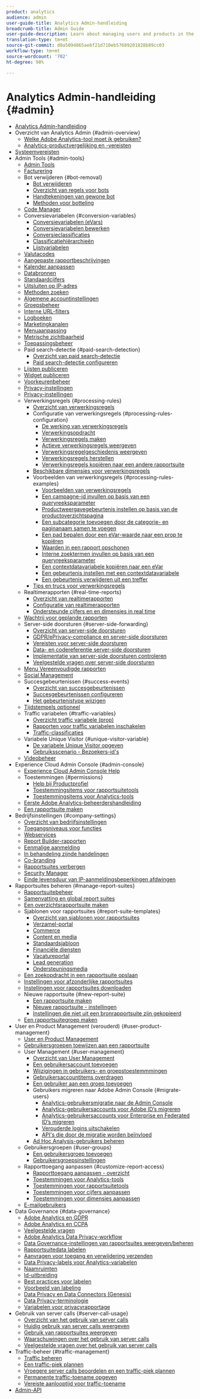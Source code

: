 ```yaml
---
product: analytics
audience: admin
user-guide-title: Analytics Admin-handleiding
breadcrumb-title: Admin Guide
user-guide-description: Learn about managing users and products in the Experience Cloud Admin Console, configuring report suites, and more.
translation-type: tm+mt
source-git-commit: d0a5094865ae6f21d710eb57689201828b89cc03
workflow-type: tm+mt
source-wordcount: '702'
ht-degree: 98%

---
```



# Analytics Admin-handleiding {#admin}

+ [Analytics Admin-handleiding](home.md)
+ Overzicht van Analytics Admin {#admin-overview}
   + [Welke Adobe Analytics-tool moet ik gebruiken?](c-analytics-product-comparison/which-analytics-tool.md)
   + [Analytics-productvergelijking en -vereisten](c-analytics-product-comparison/analytics-product-comparison.md)
+ [Systeemvereisten](sys-reqs.md)
+ Admin Tools {#admin-tools}
   + [Admin Tools](admin/c-admin-tools.md)
   + [Facturering](admin/billing-admin.md)
   + Bot verwijderen {#bot-removal}
      + [Bot verwijderen](admin/bot-removal/bot-removal.md)
      + [Overzicht van regels voor bots](admin/bot-removal/bot-rules.md)
      + [Handtekeningen van gewone bot](admin/bot-removal/bot-signatures.md)
      + [Methoden voor botteling](admin/bot-removal/bot-exclusion-methods.md)
   + [Code Manager](admin/code-manager-admin.md)
   + Conversievariabelen {#conversion-variables}
      + [Conversievariabelen (eVars)](admin/conversion-var-admin/conversion-var-admin.md)
      + [Conversievariabelen bewerken](admin/conversion-var-admin/t-conversion-variables-admin.md)
      + [Conversieclassificaties](admin/conversion-var-admin/conversion-classifications.md)
      + [Classificatiehiërarchieën](admin/conversion-var-admin/classification-hierarchies.md)
      + [Lijstvariabelen](admin/conversion-var-admin/list-var-admin.md)
   + [Valutacodes](admin/currency.md)
   + [Aangepaste rapportbeschrijvingen](admin/custom-desc-admin.md)
   + [Kalender aanpassen](admin/custom-calendar.md)
   + [Databronnen](admin/data-sources.md)
   + [Standaardcijfers](admin/default-metrics.md)
   + [Uitsluiten op IP-adres](admin/exclude-ip.md)
   + [Methoden zoeken](admin/finding-methods.md)
   + [Algemene accountinstellingen](admin/general-acct-settings-admin.md)
   + [Groepsbeheer](admin/group.md)
   + [Interne URL-filters](admin/internal-url-filter-admin.md)
   + [Logboeken](admin/logs.md)
   + [Marketingkanalen](admin/marketing-channels-admin.md)
   + [Menuaanpassing](admin/customize-menus.md)
   + [Metrische zichtbaarheid](admin/metric-visibility.md)
   + [Toepassingsbeheer](admin/mobile-management.md)
   + Paid search-detectie {#paid-search-detection}
      + [Overzicht van paid search-detectie](admin/paid-search-detection/paid-search-detection.md)
      + [Paid search-detectie configureren](admin/paid-search-detection/t-paid-search-detection.md)
   + [Lijsten publiceren](admin/publishing-list.md)
   + [Widget publiceren](admin/publishing-widgets-admin.md)
   + [Voorkeurenbeheer](admin/preferences-manager.md)
   + [Privacy-instellingen](admin/privacy-settings.md)
   + [Privacy-instellingen](admin/privacy-reporting.md)
   + Verwerkingsregels {#processing-rules}
      + [Overzicht van verwerkingsregels](admin/c-processing-rules/processing-rules.md)
      + Configuratie van verwerkingsregels {#processing-rules-configuration}
         + [De werking van verwerkingsregels](admin/c-processing-rules/c-processing-rules-configuration/processing-rules-about.md)
         + [Verwerkingsopdracht](admin/c-processing-rules/c-processing-rules-configuration/processing-rule-order.md)
         + [Verwerkingsregels maken](admin/c-processing-rules/c-processing-rules-configuration/t-processing-rules.md)
         + [Actieve verwerkingsregels weergeven](admin/c-processing-rules/c-processing-rules-configuration/t-processing-rules-view.md)
         + [Verwerkingsregelgeschiedenis weergeven](admin/c-processing-rules/c-processing-rules-configuration/t-processing-rule-view-history.md)
         + [Verwerkingsregels herstellen](admin/c-processing-rules/c-processing-rules-configuration/t-processing-rules-restore.md)
         + [Verwerkingsregels kopiëren naar een andere rapportsuite](admin/c-processing-rules/c-processing-rules-configuration/t-processing-rules-copy-to-rs.md)
      + [Beschikbare dimensies voor verwerkingsregels](admin/c-processing-rules/processing-rule-dimensions.md)
      + Voorbeelden van verwerkingsregels {#processing-rules-examples}
         + [Voorbeelden van verwerkingsregels](admin/c-processing-rules/processing-rules-examples/processing-rules-examples.md)
         + [Een campagne-id invullen op basis van een queryreeksparameter](admin/c-processing-rules/processing-rules-examples/processing-rules-populate-campaign-id.md)
         + [Productweergavegebeurtenis instellen op basis van de productoverzichtspagina](admin/c-processing-rules/processing-rules-examples/setting-the-product-view-event.md)
         + [Een subcategorie toevoegen door de categorie- en paginanaam samen te voegen](admin/c-processing-rules/processing-rules-examples/subcategory-concatenating.md)
         + [Een pad bepalen door een eVar-waarde naar een prop te kopiëren](admin/c-processing-rules/processing-rules-examples/processing-rules-determining-path.md)
         + [Waarden in een rapport opschonen](admin/c-processing-rules/processing-rules-examples/clean-up-values-in-a-report.md)
         + [Interne zoektermen invullen op basis van een queryreeksparameter](admin/c-processing-rules/processing-rules-examples/processing-rules-populating-internal-search.md)
         + [Een contextdatavariabele kopiëren naar een eVar](admin/c-processing-rules/processing-rules-examples/processing-rules-copy-context-data.md)
         + [Een gebeurtenis instellen met een contextdatavariabele](admin/c-processing-rules/processing-rules-examples/processing-rules-copy-context-data-event.md)
         + [Een gebeurtenis verwijderen uit een treffer](admin/c-processing-rules/processing-rules-examples/processing-rules-remove-event.md)
      + [Tips en trucs voor verwerkingsregels](admin/c-processing-rules/processing-rules-tips.md)
   + Realtimerapporten {#real-time-reports}
      + [Overzicht van realtimerapporten](admin/realtime/realtime.md)
      + [Configuratie van realtimerapporten](admin/realtime/t-realtime-admin.md)
      + [Ondersteunde cijfers en en dimensies in real time](admin/realtime/realtime-metrics.md)
   + [Wachtrij voor geplande rapporten](admin/scheduled-reports-admin.md)
   + Server-side doorsturen {#server-side-forwarding}
      + [Overzicht van server-side doorsturen](admin/c-server-side-forwarding/ssf.md)
      + [GDPR/ePrivacy-compliance en server-side doorsturen](admin/c-server-side-forwarding/ssf-gdpr.md)
      + [Vereisten voor server-side doorsturen](admin/c-server-side-forwarding/ssf-requirements.md)
      + [Data- en codereferentie server-side doorsturen](admin/c-server-side-forwarding/ssf-reference.md)
      + [Implementatie van server-side doorsturen controleren](admin/c-server-side-forwarding/ssf-verify.md)
      + [Veelgestelde vragen over server-side doorsturen](admin/c-server-side-forwarding/ssf-faq.md)
   + [Menu Vereenvoudigde rapporten](admin/t-simplified-menu.md)
   + [Social Management](admin/social-management.md)
   + Succesgebeurtenissen {#success-events}
      + [Overzicht van succesgebeurtenissen](admin/c-success-events/success-event.md)
      + [Succesgebeurtenissen configureren](admin/c-success-events/t-success-events.md)
      + [Het gebeurtenistype wijzigen](admin/c-success-events/event-type.md)
   + [Tijdstempels optioneel](admin/timestamp-optional.md)
   + Traffic variabelen {#traffic-variables}
      + [Overzicht traffic variabele (prop)](admin/c-traffic-variables/traffic-var.md)
      + [Rapporten voor traffic variabelen inschakelen](admin/c-traffic-variables/t-traffic-variable.md)
      + [Traffic-classificaties](admin/c-traffic-variables/traffic-classifications.md)
   + Variabele Unique Visitor {#unique-visitor-variable}
      + [De variabele Unique Visitor opgeven](admin/unique-visitor-variable-admin/t-unique-visitor-variable.md)
      + [Gebruiksscenario - Bezoekers-id&#39;s](admin/unique-visitor-variable-admin/extract-visitorids-usecase.md)
   + [Videobeheer](admin/video-management.md)
+ Experience Cloud Admin Console {#admin-console}
   + [Experience Cloud Admin Console Help](admin-console/home.md)
   + Toestemmingen {#permissions}
      + [Help bij Productprofiel](admin-console/permissions/product-profile.md)
      + [Toestemmingsitems voor rapportsuitetools](admin-console/permissions/report-suite-tools.md)
      + [Toestemmingsitems voor Analytics-tools](admin-console/permissions/analytics-tools.md)
   + [Eerste Adobe Analytics-beheerdershandleiding](admin-console/first-admin-guide.md)
   + [Een rapportsuite maken](admin-console/create-report-suite.md)
+ Bedrijfsinstellingen {#company-settings}
   + [Overzicht van bedrijfsinstellingen](company/c-company-settings.md)
   + [Toegangsniveaus voor functies](company/feature-access-levels.md)
   + [Webservices](company/web-services-admin.md)
   + [Report Builder-rapporten](company/report-builder-reports-admin.md)
   + [Eenmalige aanmelding](company/single-signon-admin.md)
   + [In behandeling zijnde handelingen](company/pending-actions-admin.md)
   + [Co-branding](company/co-branding-admin.md)
   + [Rapportsuites verbergen](company/c-hide-report-suites.md)
   + [Security Manager](company/security-manager.md)
   + [Einde levensduur van IP-aanmeldingsbeperkingen afdwingen](company/login-restrictions-eol.md)
+ Rapportsuites beheren {#manage-report-suites}
   + [Rapportsuitebeheer](c-manage-report-suites/report-suites-admin.md)
   + [Samenvatting en global report suites](c-manage-report-suites/rollup-report-suite.md)
   + [Een overzichtsrapportsuite maken](c-manage-report-suites/t-rollups.md)
   + Sjablonen voor rapportsuites {#report-suite-templates}
      + [Overzicht van sjablonen voor rapportsuites](c-manage-report-suites/c-report-suite-templates/report-suite-templates.md)
      + [Verzamel-portal](c-manage-report-suites/c-report-suite-templates/aggregator-portal.md)
      + [Commerce](c-manage-report-suites/c-report-suite-templates/commerce-admin.md)
      + [Content en media](c-manage-report-suites/c-report-suite-templates/content-media.md)
      + [Standaardsjabloon](c-manage-report-suites/c-report-suite-templates/default-rs-template.md)
      + [Financiële diensten](c-manage-report-suites/c-report-suite-templates/financial-services.md)
      + [Vacatureportal](c-manage-report-suites/c-report-suite-templates/job-portal.md)
      + [Lead generation](c-manage-report-suites/c-report-suite-templates/lead-generation.md)
      + [Ondersteuningsmedia](c-manage-report-suites/c-report-suite-templates/support-media.md)
   + [Een zoekopdracht in een rapportsuite opslaan](c-manage-report-suites/t-report-suite-saved-search.md)
   + [Instellingen voor afzonderlijke rapportsuites](c-manage-report-suites/individual-rs-settings.md)
   + [Instellingen voor rapportsuites downloaden](c-manage-report-suites/t-download-rs-settings.md)
   + Nieuwe rapportsuite {#new-report-suite}
      + [Een rapportsuite maken](c-manage-report-suites/c-new-report-suite/t-create-a-report-suite.md)
      + [Nieuwe rapportsuite - instellingen](c-manage-report-suites/c-new-report-suite/new-report-suite.md)
      + [Instellingen die niet uit een bronrapportsuite zijn gekopieerd](c-manage-report-suites/c-new-report-suite/settings-not-copied-from-rs.md)
   + [Een rapportsuitegroep maken](c-manage-report-suites/t-create-rs-group.md)
+ User en Product Management (verouderd) {#user-product-management}
   + [User en Product Management](user-management2/user-management.md)
   + [Gebruikersgroepen toewijzen aan een rapportsuite](user-management2/t-group-access-report-suite.md)
   + User Management {#user-management}
      + [Overzicht van User Management](user-management2/c-user-management/users.md)
      + [Een gebruikersaccount toevoegen](user-management2/c-user-management/t-add-user-account.md)
      + [Wijzigingen in gebruikers- en groepstoestemmmingen](user-management2/c-user-management/permissions-changes.md)
      + [Gebruikersaccountitems overdragen](user-management2/c-user-management/t-transfer-user-accout-privileges.md)
      + [Een gebruiker aan een groep toevoegen](user-management2/c-user-management/t-add-user-to-group.md)
      + Gebruikers migreren naar Adobe Admin Console {#migrate-users}
         + [Analytics-gebruikersmigratie naar de Admin Console](user-management2/user-migration/c-migration-tool.md)
         + [Analytics-gebruikersaccounts voor Adobe ID’s migreren](user-management2/user-migration/t-migrate-users.md)
         + [Analytics-gebruikersaccounts voor Enterprise en Federated ID’s migreren](user-management2/user-migration/migrate-enterprise.md)
         + [Verouderde logins uitschakelen](user-management2/user-migration/t-disable-legacy-login.md)
         + [API&#39;s die door de migratie worden beïnvloed](user-management2/user-migration/developer.md)
      + [Ad Hoc Analysis-gebruikers beheren](user-management2/c-user-management/t-manage-dsc-users-admin.md)
   + Gebruikersgroepen {#user-groups}
      + [Een gebruikersgroep toevoegen](user-management2/c-user-groups/t-user-group.md)
      + [Gebruikersgroepsinstellingen](user-management2/c-user-groups/groups.md)
   + Rapporttoegang aanpassen {#customize-report-access}
      + [Rapporttoegang aanpassen - overzicht](user-management2/c-customize-report-access/groups-customize-report-access.md)
      + [Toestemmingen voor Analytics-tools](user-management2/c-customize-report-access/groups-analytics-tools.md)
      + [Toestemmingen voor rapportsuitetools](user-management2/c-customize-report-access/groups-report-suite-tools.md)
      + [Toestemmingen voor cijfers aanpassen](user-management2/c-customize-report-access/groups-metrics.md)
      + [Toestemmingen voor dimensies aanpassen](user-management2/c-customize-report-access/groups-dimensions.md)
   + [E-mailgebruikers](user-management2/t-email-users.md)
+ Data Governance {#data-governance}
   + [Adobe Analytics en GDPR](c-data-governance/an-gdpr-overview.md)
   + [Adobe Analytics en CCPA](c-data-governance/an-ccpa-overview.md)
   + [Veelgestelde vragen](c-data-governance/gdpr-faq.md)
   + [Adobe Analytics Data Privacy-workflow](c-data-governance/an-gdpr-workflow.md)
   + [Data Governance-instellingen van rapportsuites weergeven/beheren](c-data-governance/gdpr-view-settings.md)
   + [Rapportsuitedata labelen](c-data-governance/gdpr-setup-reportsuite.md)
   + [Aanvragen voor toegang en verwijdering verzenden](c-data-governance/gdpr-submit-access-delete.md)
   + [Data Privacy-labels voor Analytics-variabelen](c-data-governance/gdpr-labels.md)
   + [Naamruimten](c-data-governance/gdpr-namespaces.md)
   + [Id-uitbreiding](c-data-governance/gdpr-id-expansion.md)
   + [Best practices voor labelen](c-data-governance/gdpr-analytics-ids.md)
   + [Voorbeeld van labeling](c-data-governance/gdpr-labeling-example.md)
   + [Data Privacy en Data Connectors (Genesis)](c-data-governance/data-connectors-gdpr.md)
   + [Data Privacy-terminologie](c-data-governance/gdpr-terminology.md)
   + [Variabelen voor privacyrapportage](c-data-governance/consent-variables.md)
+ Gebruik van server calls {#server-call-usage}
   + [Overzicht van het gebruik van server calls](c-server-call-usage/overage-overview.md)
   + [Huidig gebruik van server calls weergeven](c-server-call-usage/server-call-usage-dashboard.md)
   + [Gebruik van rapportsuites weergeven](c-server-call-usage/report-suite-usage.md)
   + [Waarschuwingen over het gebruik van server calls](c-server-call-usage/scu-alerts.md)
   + [Veelgestelde vragen over het gebruik van server calls](c-server-call-usage/overage-faq.md)
+ Traffic-beheer {#traffic-management}
   + [Traffic beheren](c-traffic-management/traffic-management.md)
   + [Een traffic-piek plannen](c-traffic-management/t-traffic-schedule-spike.md)
   + [Vroegere server calls beoordelen en een traffic-piek plannen](c-traffic-management/traffic-spike-estimate-past-server-calls.md)
   + [Permanente traffic-toename opgeven](c-traffic-management/t-traffic-permanent.md)
   + [Vereiste aanlooptijd voor traffic-toename](c-traffic-management/traffic-lead-time.md)
+ [Admin-API](c-admin-api/c-admin-api.md)

